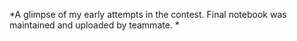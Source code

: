 *A glimpse of my early attempts in the contest. Final notebook was maintained and uploaded by teammate. *
